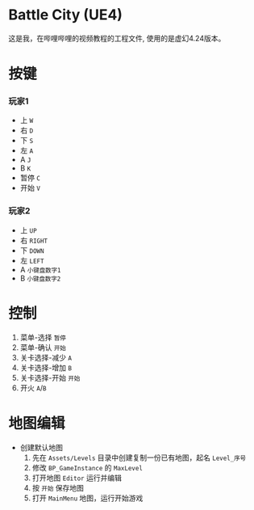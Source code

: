 # Battle City (UE4)
这是我，在哔哩哔哩的视频教程的工程文件, 使用的是虚幻4.24版本。

# 按键
### 玩家1
- 上 `W`
- 右 `D`
- 下 `S`
- 左 `A`
- A `J` 
- B `K`
- 暂停 `C`
- 开始 `V`

### 玩家2
- 上 `UP`
- 右 `RIGHT`
- 下 `DOWN`
- 左 `LEFT`
- A `小键盘数字1`
- B `小键盘数字2`

# 控制
1. 菜单-选择 `暂停`
2. 菜单-确认 `开始`
3. 关卡选择-减少 `A`
4. 关卡选择-增加 `B`
5. 关卡选择-开始 `开始`
4. 开火 `A`/`B`

# 地图编辑
- 创建默认地图
    1. 先在 `Assets/Levels` 目录中创建复制一份已有地图，起名 `Level_序号` 
    2. 修改 `BP_GameInstance` 的 `MaxLevel`
    3. 打开地图 `Editor` 运行并编辑
    4. 按 `开始` 保存地图
    5. 打开 `MainMenu` 地图，运行开始游戏